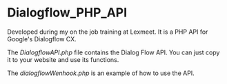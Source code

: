 # Dialogflow_PHP_API
Developed during my on the job training at Lexmeet. It is a PHP API for Google's Dialogflow CX.

The *DialogflowAPI.php* file contains the Dialog Flow API. You can just copy it to your website and use its functions. 

The *dialogflowWenhook.php* is an example of how to use the API.  
